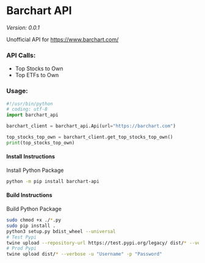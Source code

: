 # Barchart API
*Version: 0.0.1*

Unofficial API for https://www.barchart.com/

### API Calls:
- Top Stocks to Own
- Top ETFs to Own

### Usage:
```python
#!/usr/bin/python
# coding: utf-8
import barchart_api

barchart_client = barchart_api.Api(url="https://barchart.com")

top_stocks_top_own = barchart_client.get_top_stocks_top_own()
print(top_stocks_top_own)
```

#### Install Instructions
Install Python Package

```bash
python -m pip install barchart-api
```

#### Build Instructions
Build Python Package

```bash
sudo chmod +x ./*.py
sudo pip install .
python3 setup.py bdist_wheel --universal
# Test Pypi
twine upload --repository-url https://test.pypi.org/legacy/ dist/* --verbose -u "Username" -p "Password"
# Prod Pypi
twine upload dist/* --verbose -u "Username" -p "Password"
```
